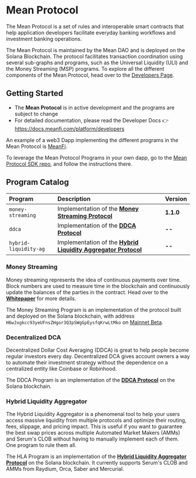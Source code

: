 # Mean Protocol

The Mean Protocol is a set of rules and interoperable smart contracts that help application developers facilitate everyday banking workflows and investment banking operations.  

The Mean Protocol is maintained by the Mean DAO and is deployed on the Solana Blockchain. The protocol facilitates transaction coordination using several sub-graphs and programs, such as the Universal Liquidity (ULI) and the Money Streaming (MSP) programs. To explore all the different components of the Mean Protocol, head over to the [Developers Page](https://docs.meanfi.com/platform/developers).

## Getting Started

* The **Mean Protocol** is in active development and the programs are subject to change
* For detailed documentation, please read the Developer Docs 👉 https://docs.meanfi.com/platform/developers

An example of a web3 Dapp implementing the different programs in the Mean Protocol is [MeanFi](https://meanfi.com).

To leverage the Mean Protocol Programs in your own dapp, go to the [Mean Protocol SDK repo](https://github.com/mean-dao/mean-sdk), and follow the instructions there.

## Program Catalog

| Program | Description | Version
| :-- | :-- | :--|
| `money-streaming` | Implementation of the **[Money Streaming Protocol](https://docs.meanfi.com/platform/specifications/money-streaming-protocol)** | **1.1.0** |
| `ddca` | Implementation of the **[DDCA Protocol]()** | **--** |
| `hybrid-liquidity-ag` | Implementation of the **[Hybrid Liquidity Aggregator Protocol]()** | **--**


### Money Streaming

Money streaming represents the idea of continuous payments over time. Block numbers are used to measure time in the blockchain and continuously update the balances of the parties in the contract. Head over to the **[Whitepaper](https://docs.meanfi.com/platform/specifications/money-streaming-protocol)** for more details.

The Money Streaming Program is an implementation of the protocol built and deployed on the Solana blockchain, with address `H6wJxgkcc93yeUFnsZHgor3Q3pSWgGpEysfqKrwLtMko` on [Mainnet Beta](https://explorer.solana.com/address/H6wJxgkcc93yeUFnsZHgor3Q3pSWgGpEysfqKrwLtMko).

### Decentralized DCA

Decentralized Dollar Cost Averaging (DDCA) is great to help people become regular investors every day. Decentralized DCA gives account owners a way to automate their investment strategy without the dependence on a centralized entity like Coinbase or Robinhood.

The DDCA Program is an implementation of the **[DDCA Protocol]()** on the Solana blockchain.


### Hybrid Liquidity Aggregator

The Hybrid Liquidity Aggregator is a phenomenal tool to help your users access massive liquidity from multiple protocols and optimize their routing, fees, slippage, and pricing impact. This is useful if you want to guarantee the best swap prices across multiple Automated Market Makers (AMMs) and Serum's CLOB without having to manually implement each of them. One program to rule them all.

The HLA Program is an implementation of the **[Hybrid Liquidity Aggregator Protocol]()** on the Solana blockchain. It currently supports Serum's CLOB and AMMs from Raydium, Orca, Saber and Mercurial.
